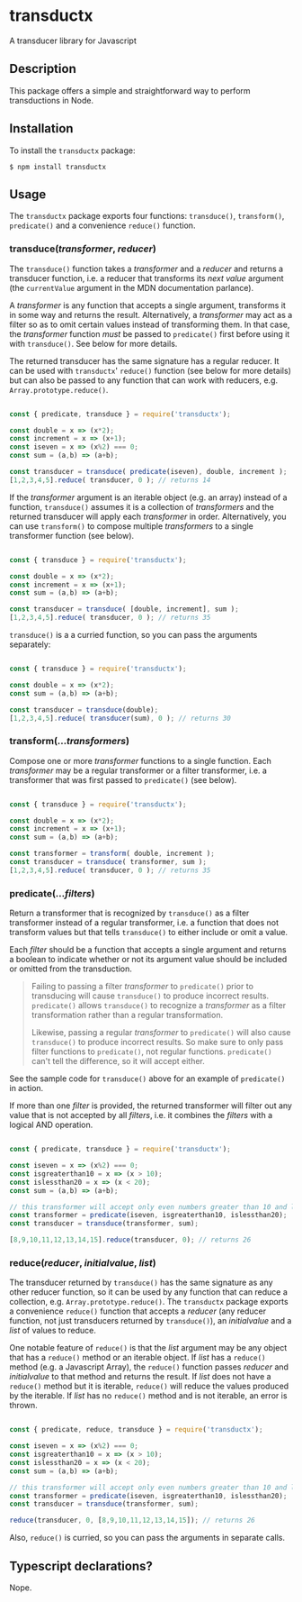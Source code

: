 # transductx
A transducer library for Javascript

## Description

This package offers a simple and straightforward way to perform transductions in Node.

## Installation

To install the `transductx` package:

```
$ npm install transductx
```

## Usage

The `transductx` package exports four functions: `transduce()`, `transform()`, `predicate()` and a convenience
`reduce()` function.

### transduce(*transformer*, *reducer*)

The `transduce()` function takes a *transformer* and a *reducer* and returns a transducer function, i.e. a reducer that
transforms its *next value* argument (the `currentValue` argument in the MDN documentation parlance).

A *transformer* is any function that accepts a single argument, transforms it in some way and returns the result.
Alternatively, a *transformer* may act as a filter so as to omit certain values instead of transforming them. In that
case, the *transformer* function *must* be passed to `predicate()` first before using it with `transduce()`. See below
for more details.

The returned transducer has the same signature has a regular reducer. It can be used with `transductx`' `reduce()`
function (see below for more details) but can also be passed to any function that can work with reducers, e.g.
`Array.prototype.reduce()`.

```javascript

const { predicate, transduce } = require('transductx');

const double = x => (x*2);
const increment = x => (x+1);
const iseven = x => (x%2) === 0;
const sum = (a,b) => (a+b);

const transducer = transduce( predicate(iseven), double, increment );
[1,2,3,4,5].reduce( transducer, 0 ); // returns 14

```

If the *transformer* argument is an iterable object (e.g. an array) instead of a function, `transduce()` assumes it
is a collection of *transformers* and the returned transducer will apply each *transformer* in order. Alternatively,
you can use `transform()` to compose multiple *transformers* to a single transformer function (see below).

```javascript

const { transduce } = require('transductx');

const double = x => (x*2);
const increment = x => (x+1);
const sum = (a,b) => (a+b);

const transducer = transduce( [double, increment], sum );
[1,2,3,4,5].reduce( transducer, 0 ); // returns 35

```

`transduce()` is a a curried function, so you can pass the arguments separately:

```javascript

const { transduce } = require('transductx');

const double = x => (x*2);
const sum = (a,b) => (a+b);

const transducer = transduce(double);
[1,2,3,4,5].reduce( transducer(sum), 0 ); // returns 30

```

### transform(...*transformers*) 

Compose one or more *transformer* functions to a single function. Each *transformer* may be a regular transformer or a
filter transformer, i.e. a transformer that was first passed to `predicate()` (see below).

```javascript

const { transduce } = require('transductx');

const double = x => (x*2);
const increment = x => (x+1);
const sum = (a,b) => (a+b);

const transformer = transform( double, increment );
const transducer = transduce( transformer, sum );
[1,2,3,4,5].reduce( transducer, 0 ); // returns 35

```

### predicate(...*filters*)

Return a transformer that is recognized by `transduce()` as a filter transformer instead of a regular transformer, i.e.
a function that does not transform values but that tells `transduce()` to either include or omit a value.

Each *filter* should be a function that accepts a single argument and returns a boolean to indicate whether or not its
argument value should be included or omitted from the transduction.

> Failing to passing a filter *transformer* to `predicate()` prior to transducing will cause `transduce()` to produce
> incorrect results. `predicate()` allows `transduce()` to recognize a *transformer* as a filter transformation rather
> than a regular transformation.
> 
> Likewise, passing a regular *transformer* to `predicate()` will also cause `transduce()` to produce incorrect results.
> So make sure to only pass filter functions to `predicate()`, not regular functions. `predicate()` can't tell the
> difference, so it will accept either.

See the sample code for `transduce()` above for an example of `predicate()` in action.

If more than one *filter* is provided, the returned transformer will filter out any value that is not accepted by all
*filters*, i.e. it combines the *filters* with a logical AND operation.

```javascript

const { predicate, transduce } = require('transductx');

const iseven = x => (x%2) === 0;
const isgreaterthan10 = x => (x > 10);
const islessthan20 = x => (x < 20);
const sum = (a,b) => (a+b);

// this transformer will accept only even numbers greater than 10 and less than 20
const transformer = predicate(iseven, isgreaterthan10, islessthan20);
const transducer = transduce(transformer, sum);

[8,9,10,11,12,13,14,15].reduce(transducer, 0); // returns 26

```

### reduce(*reducer*, *initialvalue*, *list*)

The transducer returned by `transduce()` has the same signature as any other reducer function, so it can be used by
any function that can reduce a collection, e.g. `Array.prototype.reduce()`. The `transductx` package exports a 
convenience `reduce()` function that accepts a *reducer* (any reducer function, not just transducers returned by
`transduce()`), an *initialvalue* and a *list* of values to reduce.

One notable feature of `reduce()` is that the *list* argument may be any object that has a `reduce()` method or an
iterable object. If *list* has a `reduce()` method (e.g. a Javascript Array), the `reduce()` function passes *reducer*
and *initialvalue* to that method and returns the result. If *list* does not have a `reduce()` method but it is
iterable, `reduce()` will reduce the values produced by the iterable. If *list* has no `reduce()` method and is not
iterable, an error is thrown.

```javascript

const { predicate, reduce, transduce } = require('transductx');

const iseven = x => (x%2) === 0;
const isgreaterthan10 = x => (x > 10);
const islessthan20 = x => (x < 20);
const sum = (a,b) => (a+b);

// this transformer will accept only even numbers greater than 10 and less than 20
const transformer = predicate(iseven, isgreaterthan10, islessthan20);
const transducer = transduce(transformer, sum);

reduce(transducer, 0, [8,9,10,11,12,13,14,15]); // returns 26

```

Also, `reduce()` is curried, so you can pass the arguments in separate calls.

## Typescript declarations?

Nope.